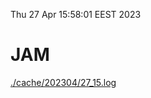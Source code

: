 Thu 27 Apr 15:58:01 EEST 2023
# JAM
<a href='./cache/202304/27_15.log'>./cache/202304/27_15.log</a>
